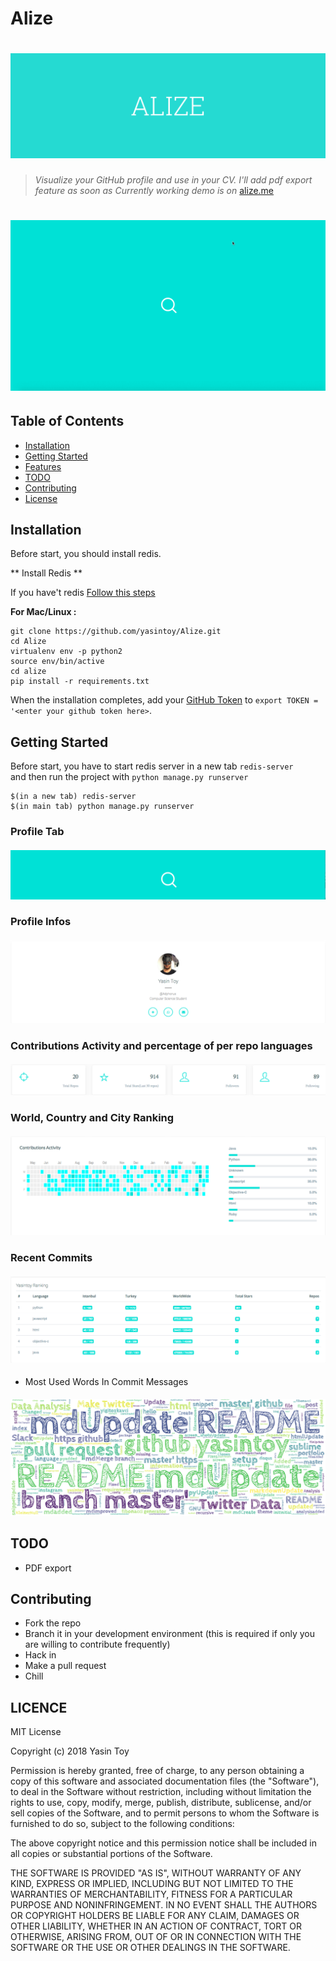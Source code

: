 Alize
=================

# ![Alize](screen_shots/logo.png)

> *Visualize your GitHub profile and use in your CV. I'll add pdf export feature as soon as*
> *Currently working demo is on*
> [alize.me](http://alize.me)

# ![](screen_shots/demo.gif)

## Table of Contents
- [Installation](#installation)
- [Getting Started](#getting-started)
- [Features](#features)
- [TODO](#todo)
- [Contributing](#contributing)
- [License](#license)

## Installation

Before start, you should install redis.

** Install Redis **

If you have't redis [Follow this steps](https://medium.com/@petehouston/install-and-config-redis-on-mac-os-x-via-homebrew-eb8df9a4f298)

**For Mac/Linux :**
```
git clone https://github.com/yasintoy/Alize.git
cd Alize
virtualenv env -p python2
source env/bin/active
cd alize
pip install -r requirements.txt

```

When the installation completes, add your [GitHub Token](https://api.slack.com/docs/oauth-test-tokens) to `export TOKEN = '<enter your github token here>`.

## Getting Started

Before start, you have to start redis server in a new tab `redis-server` </br>
and then run the project with `python manage.py runserver`

```
$(in a new tab) redis-server
$(in main tab) python manage.py runserver
```

### Profile Tab

#### ![image](screen_shots/0.png)

### Profile Infos
#### ![image](screen_shots/1.png)

### Contributions Activity and percentage of per repo languages 

#### ![image](screen_shots/2.png)

### World, Country and City Ranking
#### ![image](screen_shots/3.png)

###  Recent Commits
#### ![image](screen_shots/4.png)

- Most Used Words In Commit Messages
#### ![image](screen_shots/wordcloud.png)

## TODO

* PDF export


## Contributing 
- Fork the repo
- Branch it in your development environment (this is required if only you are willing to contribute frequently)
- Hack in
- Make a pull request
- Chill

## LICENCE

MIT License

Copyright (c) 2018 Yasin Toy

Permission is hereby granted, free of charge, to any person obtaining a copy of this software and associated documentation files (the "Software"), to deal in the Software without restriction, including without limitation the rights to use, copy, modify, merge, publish, distribute, sublicense, and/or sell copies of the Software, and to permit persons to whom the Software is furnished to do so, subject to the following conditions:

The above copyright notice and this permission notice shall be included in all copies or substantial portions of the Software.

THE SOFTWARE IS PROVIDED "AS IS", WITHOUT WARRANTY OF ANY KIND, EXPRESS OR IMPLIED, INCLUDING BUT NOT LIMITED TO THE WARRANTIES OF MERCHANTABILITY, FITNESS FOR A PARTICULAR PURPOSE AND NONINFRINGEMENT. IN NO EVENT SHALL THE AUTHORS OR COPYRIGHT HOLDERS BE LIABLE FOR ANY CLAIM, DAMAGES OR OTHER LIABILITY, WHETHER IN AN ACTION OF CONTRACT, TORT OR OTHERWISE, ARISING FROM, OUT OF OR IN CONNECTION WITH THE SOFTWARE OR THE USE OR OTHER DEALINGS IN THE SOFTWARE.
